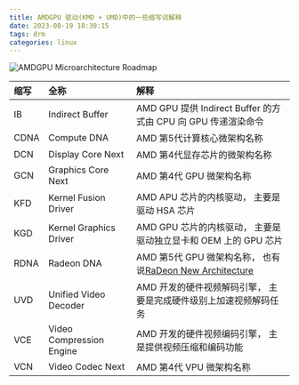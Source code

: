 ```yaml
---
title: AMDGPU 驱动(KMD + UMD)中的一些缩写词解释
date: 2023-08-19 18:30:15
tags: drm
categories: linux
---
```


![AMDGPU Microarchitecture Roadmap](amd-arch.jpg)

|  缩写      | 全称                       | 解释                                                                               |
|:-----------|:---------------------------|:-----------------------------------------------------------------------------------|
| IB         | Indirect Buffer            | AMD GPU 提供 Indirect Buffer 的方式由 CPU 向 GPU 传递渲染命令                      |
| CDNA       | Compute DNA                | AMD 第5代计算核心微架构名称                                                        |
| DCN        | Display Core Next          | AMD 第4代显存芯片的微架构名称                                                      |
| GCN        | Graphics Core Next         | AMD 第4代 GPU 微架构名称                                                           |
| KFD        | Kernel Fusion Driver       | AMD APU 芯片的内核驱动， 主要是驱动 HSA 芯片                                       |
| KGD        | Kernel Graphics Driver     | AMD GPU 芯片的内核驱动， 主要是驱动独立显卡和 OEM 上的 GPU 芯片                    |
| RDNA       | Radeon DNA                 | AMD 第5代 GPU 微架构名称， 也有说[RaDeon New Architecture](https://www.reddit.com/r/Amd/comments/i589qr/what_does_rdna_stand_for/)                                                                                     |
| UVD        | Unified Video Decoder      | AMD 开发的硬件视频解码引擎， 主要是完成硬件级别上加速视频解码任务                  |
| VCE        | Video Compression Engine   | AMD 开发的硬件视频编码引擎， 主是提供视频压缩和编码功能                            |
| VCN        | Video Codec Next           | AMD 第4代 VPU 微架构名称                                                           |
